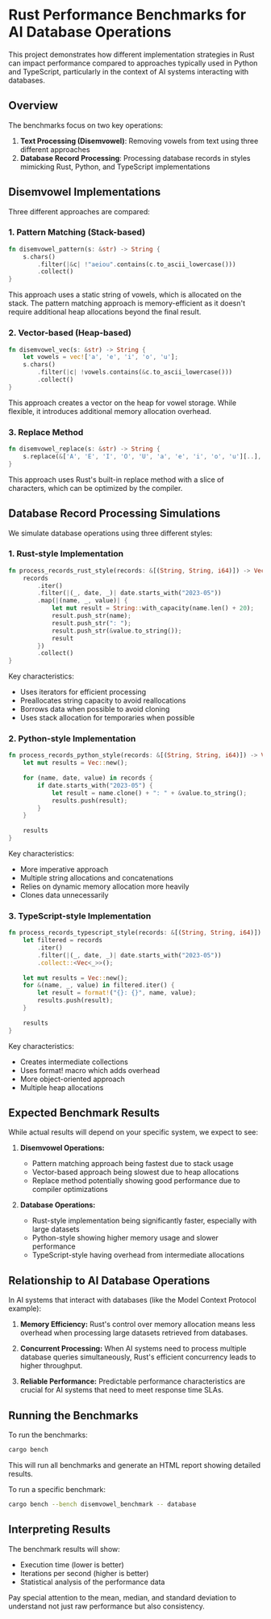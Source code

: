 # Rust Performance Benchmarks for AI Database Operations

This project demonstrates how different implementation strategies in Rust can impact performance compared to approaches typically used in Python and TypeScript, particularly in the context of AI systems interacting with databases.

## Overview

The benchmarks focus on two key operations:

1. **Text Processing (Disemvowel)**: Removing vowels from text using three different approaches
2. **Database Record Processing**: Processing database records in styles mimicking Rust, Python, and TypeScript implementations

## Disemvowel Implementations

Three different approaches are compared:

### 1. Pattern Matching (Stack-based)
```rust
fn disemvowel_pattern(s: &str) -> String {
    s.chars()
        .filter(|&c| !"aeiou".contains(c.to_ascii_lowercase()))
        .collect()
}
```
This approach uses a static string of vowels, which is allocated on the stack. The pattern matching approach is memory-efficient as it doesn't require additional heap allocations beyond the final result.

### 2. Vector-based (Heap-based)
```rust
fn disemvowel_vec(s: &str) -> String {
    let vowels = vec!['a', 'e', 'i', 'o', 'u'];
    s.chars()
        .filter(|c| !vowels.contains(&c.to_ascii_lowercase()))
        .collect()
}
```
This approach creates a vector on the heap for vowel storage. While flexible, it introduces additional memory allocation overhead.

### 3. Replace Method
```rust
fn disemvowel_replace(s: &str) -> String {
    s.replace(&['A', 'E', 'I', 'O', 'U', 'a', 'e', 'i', 'o', 'u'][..], "")
}
```
This approach uses Rust's built-in replace method with a slice of characters, which can be optimized by the compiler.

## Database Record Processing Simulations

We simulate database operations using three different styles:

### 1. Rust-style Implementation
```rust
fn process_records_rust_style(records: &[(String, String, i64)]) -> Vec<String> {
    records
        .iter()
        .filter(|(_, date, _)| date.starts_with("2023-05"))
        .map(|(name, _, value)| {
            let mut result = String::with_capacity(name.len() + 20);
            result.push_str(name);
            result.push_str(": ");
            result.push_str(&value.to_string());
            result
        })
        .collect()
}
```
Key characteristics:
- Uses iterators for efficient processing
- Preallocates string capacity to avoid reallocations
- Borrows data when possible to avoid cloning
- Uses stack allocation for temporaries when possible

### 2. Python-style Implementation
```rust
fn process_records_python_style(records: &[(String, String, i64)]) -> Vec<String> {
    let mut results = Vec::new();
    
    for (name, date, value) in records {
        if date.starts_with("2023-05") {
            let result = name.clone() + ": " + &value.to_string();
            results.push(result);
        }
    }
    
    results
}
```
Key characteristics:
- More imperative approach
- Multiple string allocations and concatenations
- Relies on dynamic memory allocation more heavily
- Clones data unnecessarily

### 3. TypeScript-style Implementation
```rust
fn process_records_typescript_style(records: &[(String, String, i64)]) -> Vec<String> {
    let filtered = records
        .iter()
        .filter(|(_, date, _)| date.starts_with("2023-05"))
        .collect::<Vec<_>>();
    
    let mut results = Vec::new();
    for &(name, _, value) in filtered.iter() {
        let result = format!("{}: {}", name, value);
        results.push(result);
    }
    
    results
}
```
Key characteristics:
- Creates intermediate collections
- Uses format! macro which adds overhead
- More object-oriented approach
- Multiple heap allocations

## Expected Benchmark Results

While actual results will depend on your specific system, we expect to see:

1. **Disemvowel Operations:**
   - Pattern matching approach being fastest due to stack usage
   - Vector-based approach being slowest due to heap allocations
   - Replace method potentially showing good performance due to compiler optimizations

2. **Database Operations:**
   - Rust-style implementation being significantly faster, especially with large datasets
   - Python-style showing higher memory usage and slower performance
   - TypeScript-style having overhead from intermediate allocations

## Relationship to AI Database Operations

In AI systems that interact with databases (like the Model Context Protocol example):

1. **Memory Efficiency:** Rust's control over memory allocation means less overhead when processing large datasets retrieved from databases.

2. **Concurrent Processing:** When AI systems need to process multiple database queries simultaneously, Rust's efficient concurrency leads to higher throughput.

3. **Reliable Performance:** Predictable performance characteristics are crucial for AI systems that need to meet response time SLAs.

## Running the Benchmarks

To run the benchmarks:

```bash
cargo bench
```

This will run all benchmarks and generate an HTML report showing detailed results.

To run a specific benchmark:

```bash
cargo bench --bench disemvowel_benchmark -- database
```

## Interpreting Results

The benchmark results will show:
- Execution time (lower is better)
- Iterations per second (higher is better)
- Statistical analysis of the performance data

Pay special attention to the mean, median, and standard deviation to understand not just raw performance but also consistency.
